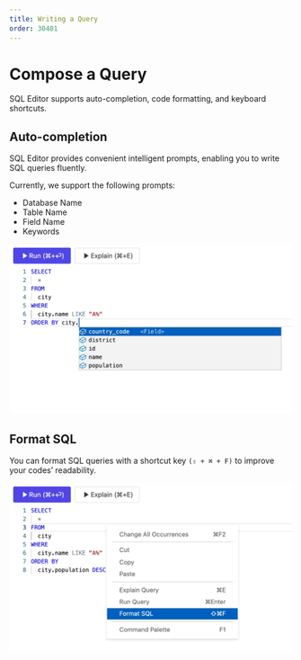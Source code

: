 ```yaml
---
title: Writing a Query
order: 30401
---
```


# Compose a Query

SQL Editor supports auto-completion, code formatting, and keyboard shortcuts.

## Auto-completion

SQL Editor provides convenient intelligent prompts, enabling you to write SQL queries fluently.

Currently, we support the following prompts:

- Database Name
- Table Name
- Field Name
- Keywords

![Autocomplete Suggestions](/static/docs-assets/sql-editor_autocomplete.webp)

## Format SQL

You can format SQL queries with a shortcut key `(⇧ + ⌘ + F)` to improve your codes’ readability.

![Format SQL](/static/docs-assets/sql-editor_format-sql.webp)
